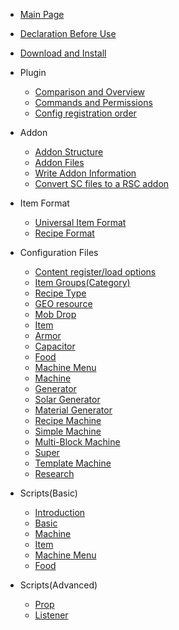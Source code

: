 * [Main Page](/en-us/README.md)
* [Declaration Before Use](/en-us/declaration.md)
* [Download and Install](/en-us/download-and-install.md)

* Plugin
    * [Comparison and Overview](/en-us/plugin/comparison.md)
    * [Commands and Permissions](/en-us/plugin/commands-and-permissions.md)
    * [Config registration order](/en-us/plugin/registration-order.md)

* Addon

    * [Addon Structure](/en-us/addon/structure.md)
    * [Addon Files](/en-us/addon/file.md)
    * [Write Addon Information](/en-us/addon/learn-to-write-addons-information.md)
    * [Convert SC files to a RSC addon](/en-us/addon/sc-to-rsc.md)

* Item Format

    * [Universal Item Format](/en-us/format/universal-item-format.md)
    * [Recipe Format](/en-us/format/recipe.md)

* Configuration Files

    * [Content register/load options](/en-us/file/context-options.md)
    * [Item Groups(Category)](/en-us/file/groups.md)
    * [Recipe Type](/en-us/file/recipe_type.md)
    * [GEO resource](/en-us/file/geo.md)
    * [Mob Drop](/en-us/file/mob_drops.md)
    * [Item](/en-us/file/items.md)
    * [Armor](/en-us/file/armors.md)
    * [Capacitor](/en-us/file/capacitors.md)
    * [Food](/en-us/file/foods.md)
    * [Machine Menu](/en-us/file/menu.md)
    * [Machine](/en-us/file/machine.md)
    * [Generator](/en-us/file/generators.md)
    * [Solar Generator](/en-us/file/solar_generators.md)
    * [Material Generator](/en-us/file/mat_generators.md)
    * [Recipe Machine](/en-us/file/recipe_machines.md)
    * [Simple Machine](/en-us/file/simple_machines.md)
    * [Multi-Block Machine](/en-us/file/multi-block-machine.md)
    * [Super](/en-us/file/supers.md)
    * [Template Machine](/en-us/file/template_machines.md)
    * [Research](/en-us/file/research.md)
* Scripts(Basic)

    - [Introduction](/en-us/scripts-basic/introduction.md)
    - [Basic](/en-us/scripts-basic/basic.md)
    - [Machine](/en-us/scripts-basic/machines.md)
    - [Item](/en-us/scripts-basic/items.md)
    - [Machine Menu](/en-us/scripts-basic/machine_menus.md)
    - [Food](/en-us/scripts-basic/foods.md)
* Scripts(Advanced)
    - [Prop](/en-us/scripts-advanced/item-consume.md)
    - [Listener](/en-us/scripts-advanced/listener.md)
